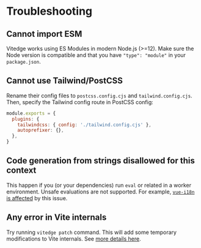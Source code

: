 # Troubleshooting

## Cannot import ESM

Vitedge works using ES Modules in modern Node.js (>=12). Make sure the Node version is compatible and that you have `"type": "module"` in your `package.json`.

## Cannot use Tailwind/PostCSS

Rename their config files to `postcss.config.cjs` and `tailwind.config.cjs`.
Then, specify the Tailwind config route in PostCSS config:

```js
module.exports = {
  plugins: {
    tailwindcss: { config: './tailwind.config.cjs' },
    autoprefixer: {},
  },
}
```

## Code generation from strings disallowed for this context

This happen if you (or your dependencies) run `eval` or related in a worker environment. Unsafe evaluations are not supported. For example, [`vue-i18n` is affected](https://github.com/intlify/vue-i18n-next/issues/198) by this issue.

## Any error in Vite internals

Try running `vitedge patch` command. This will add some temporary modifications to Vite internals. See [more details here](https://github.com/frandiox/vitedge/tree/master/core/bin/cli.js).

